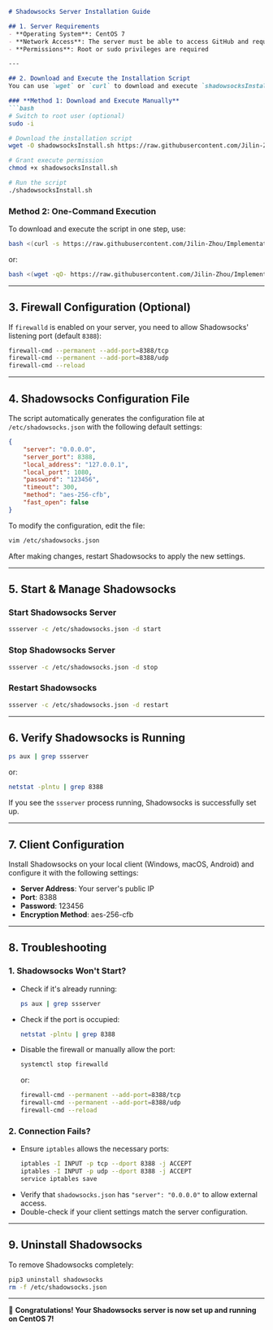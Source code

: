 ```md
# Shadowsocks Server Installation Guide

## 1. Server Requirements
- **Operating System**: CentOS 7
- **Network Access**: The server must be able to access GitHub and required software repositories
- **Permissions**: Root or sudo privileges are required

---

## 2. Download and Execute the Installation Script
You can use `wget` or `curl` to download and execute `shadowsocksInstall.sh`.

### **Method 1: Download and Execute Manually**
```bash
# Switch to root user (optional)
sudo -i  

# Download the installation script
wget -O shadowsocksInstall.sh https://raw.githubusercontent.com/Jilin-Zhou/Implementation-of-server-side-proxy/main/shadowsocksInstall.sh

# Grant execute permission
chmod +x shadowsocksInstall.sh  

# Run the script
./shadowsocksInstall.sh
```

### **Method 2: One-Command Execution**
To download and execute the script in one step, use:
```bash
bash <(curl -s https://raw.githubusercontent.com/Jilin-Zhou/Implementation-of-server-side-proxy/main/shadowsocksInstall.sh)
```
or:
```bash
bash <(wget -qO- https://raw.githubusercontent.com/Jilin-Zhou/Implementation-of-server-side-proxy/main/shadowsocksInstall.sh)
```

---

## 3. Firewall Configuration (Optional)
If `firewalld` is enabled on your server, you need to allow Shadowsocks' listening port (default `8388`):
```bash
firewall-cmd --permanent --add-port=8388/tcp  
firewall-cmd --permanent --add-port=8388/udp  
firewall-cmd --reload
```

---

## 4. Shadowsocks Configuration File
The script automatically generates the configuration file at `/etc/shadowsocks.json` with the following default settings:
```json
{
    "server": "0.0.0.0",
    "server_port": 8388,
    "local_address": "127.0.0.1",
    "local_port": 1080,
    "password": "123456",
    "timeout": 300,
    "method": "aes-256-cfb",
    "fast_open": false
}
```
To modify the configuration, edit the file:
```bash
vim /etc/shadowsocks.json
```
After making changes, restart Shadowsocks to apply the new settings.

---

## 5. Start & Manage Shadowsocks
### **Start Shadowsocks Server**
```bash
ssserver -c /etc/shadowsocks.json -d start
```
### **Stop Shadowsocks Server**
```bash
ssserver -c /etc/shadowsocks.json -d stop
```
### **Restart Shadowsocks**
```bash
ssserver -c /etc/shadowsocks.json -d restart
```

---

## 6. Verify Shadowsocks is Running
```bash
ps aux | grep ssserver
```
or:
```bash
netstat -plntu | grep 8388
```
If you see the `ssserver` process running, Shadowsocks is successfully set up.

---

## 7. Client Configuration
Install Shadowsocks on your local client (Windows, macOS, Android) and configure it with the following settings:
- **Server Address**: Your server's public IP
- **Port**: 8388
- **Password**: 123456
- **Encryption Method**: aes-256-cfb

---

## 8. Troubleshooting
### **1. Shadowsocks Won't Start?**
- Check if it's already running:
  ```bash
  ps aux | grep ssserver
  ```
- Check if the port is occupied:
  ```bash
  netstat -plntu | grep 8388
  ```
- Disable the firewall or manually allow the port:
  ```bash
  systemctl stop firewalld
  ```
  or:
  ```bash
  firewall-cmd --permanent --add-port=8388/tcp
  firewall-cmd --permanent --add-port=8388/udp
  firewall-cmd --reload
  ```

### **2. Connection Fails?**
- Ensure `iptables` allows the necessary ports:
  ```bash
  iptables -I INPUT -p tcp --dport 8388 -j ACCEPT
  iptables -I INPUT -p udp --dport 8388 -j ACCEPT
  service iptables save
  ```
- Verify that `shadowsocks.json` has `"server": "0.0.0.0"` to allow external access.
- Double-check if your client settings match the server configuration.

---

## 9. Uninstall Shadowsocks
To remove Shadowsocks completely:
```bash
pip3 uninstall shadowsocks
rm -f /etc/shadowsocks.json
```

---

🎉 **Congratulations! Your Shadowsocks server is now set up and running on CentOS 7!**
```

